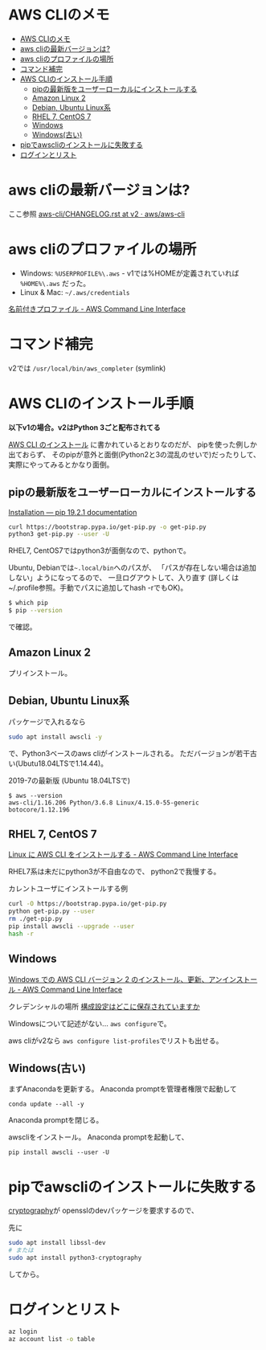 # AWS CLIのメモ

- [AWS CLIのメモ](#aws-cliのメモ)
- [aws cliの最新バージョンは?](#aws-cliの最新バージョンは)
- [aws cliのプロファイルの場所](#aws-cliのプロファイルの場所)
- [コマンド補完](#コマンド補完)
- [AWS CLIのインストール手順](#aws-cliのインストール手順)
  - [pipの最新版をユーザーローカルにインストールする](#pipの最新版をユーザーローカルにインストールする)
  - [Amazon Linux 2](#amazon-linux-2)
  - [Debian, Ubuntu Linux系](#debian-ubuntu-linux系)
  - [RHEL 7, CentOS 7](#rhel-7-centos-7)
  - [Windows](#windows)
  - [Windows(古い)](#windows古い)
- [pipでawscliのインストールに失敗する](#pipでawscliのインストールに失敗する)
- [ログインとリスト](#ログインとリスト)

# aws cliの最新バージョンは?

ここ参照
[aws\-cli/CHANGELOG\.rst at v2 · aws/aws\-cli](https://github.com/aws/aws-cli/blob/v2/CHANGELOG.rst)


# aws cliのプロファイルの場所

* Windows: `%USERPROFILE%\.aws` - v1では%HOMEが定義されていれば `%HOME%\.aws` だった。
* Linux & Mac: `~/.aws/credentials`

[名前付きプロファイル - AWS Command Line Interface](https://docs.aws.amazon.com/ja_jp/cli/latest/userguide/cli-configure-profiles.html)


# コマンド補完

v2では
`/usr/local/bin/aws_completer` (symlink)


# AWS CLIのインストール手順

**以下v1の場合。v2はPython 3ごと配布されてる**

[AWS CLI のインストール](https://docs.aws.amazon.com/ja_jp/cli/latest/userguide/cli-chap-install.html)
に書かれているとおりなのだが、
pipを使った例しか出ておらず、
そのpipが意外と面倒(Python2と3の混乱のせいで)だったりして、
実際にやってみるとかなり面倒。

## pipの最新版をユーザーローカルにインストールする

[Installation — pip 19.2.1 documentation](https://pip.pypa.io/en/stable/installing/)

``` bash
curl https://bootstrap.pypa.io/get-pip.py -o get-pip.py
python3 get-pip.py --user -U
```

RHEL7, CentOS7ではpython3が面倒なので、pythonで。

Ubuntu, Debianでは`~.local/bin`へのパスが、
「パスが存在しない場合は追加しない」ようになってるので、
一旦ログアウトして、入り直す
(詳しくは~/.profile参照。手動でパスに追加してhash -rでもOK)。

``` bash
$ which pip
$ pip --version
```
で確認。


## Amazon Linux 2

プリインストール。


## Debian, Ubuntu Linux系

パッケージで入れるなら

``` bash
sudo apt install awscli -y
```

で、Python3ベースのaws cliがインストールされる。
ただバージョンが若干古い(Ubutu18.04LTSで1.14.44)。

2019-7の最新版 (Ubuntu 18.04LTSで)
```
$ aws --version
aws-cli/1.16.206 Python/3.6.8 Linux/4.15.0-55-generic botocore/1.12.196
```


## RHEL 7, CentOS 7

[Linux に AWS CLI をインストールする - AWS Command Line Interface](https://docs.aws.amazon.com/ja_jp/cli/latest/userguide/install-linux.html)

RHEL7系は未だにpython3が不自由なので、
python2で我慢する。

カレントユーザにインストールする例
``` bash
curl -O https://bootstrap.pypa.io/get-pip.py
python get-pip.py --user
rm ./get-pip.py
pip install awscli --upgrade --user
hash -r
```

## Windows

[Windows での AWS CLI バージョン 2 のインストール、更新、アンインストール - AWS Command Line Interface](https://docs.aws.amazon.com/ja_jp/cli/latest/userguide/install-cliv2-windows.html)


クレデンシャルの場所
[構成設定はどこに保存されていますか](https://docs.aws.amazon.com/ja_jp/cli/latest/userguide/cli-configure-files.html#cli-configure-files-where)

Windowsについて記述がない... `aws configure`で。

aws cliがv2なら `aws configure list-profiles`でリストも出せる。



## Windows(古い)

まずAnacondaを更新する。
Anaconda promptを管理者権限で起動して

```
conda update --all -y
```

Anaconda promptを閉じる。

awscliをインストール。
Anaconda promptを起動して、

```
pip install awscli --user -U
```


# pipでawscliのインストールに失敗する

[cryptography](https://pypi.org/project/cryptography/)が
opensslのdevパッケージを要求するので、

先に
``` bash
sudo apt install libssl-dev
# または
sudo apt install python3-cryptography
```
してから。


# ログインとリスト

```bash
az login
az account list -o table
```
